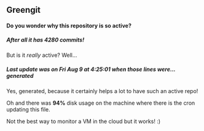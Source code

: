 ## Greengit

#### Do you wonder why this repository is so active?

##### After all it has 4280 commits!

But is it *really* active? Well...

##### Last update was on Fri Aug 9 at 4:25:01 when those lines were... generated

Yes, generated, because it certainly helps a lot to have such an active repo!

Oh and there was **94%** disk usage on the machine
where there is the cron updating this file.

Not the best way to monitor a VM in the cloud but it works! :)
